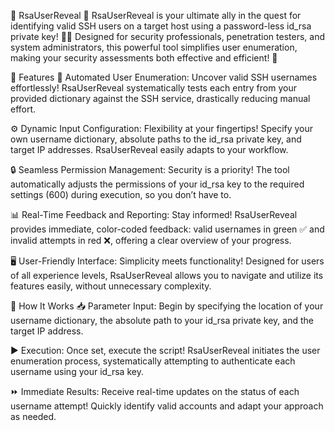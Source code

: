 🌟 RsaUserReveal 🌟
RsaUserReveal is your ultimate ally in the quest for identifying valid SSH users on a target host using a password-less id_rsa private key! 🔑✨ Designed for security professionals, penetration testers, and system administrators, this powerful tool simplifies user enumeration, making your security assessments both effective and efficient! 🚀

🌈 Features
🤖 Automated User Enumeration: Uncover valid SSH usernames effortlessly! RsaUserReveal systematically tests each entry from your provided dictionary against the SSH service, drastically reducing manual effort.

⚙️ Dynamic Input Configuration: Flexibility at your fingertips! Specify your own username dictionary, absolute paths to the id_rsa private key, and target IP addresses. RsaUserReveal easily adapts to your workflow.

🔒 Seamless Permission Management: Security is a priority! The tool automatically adjusts the permissions of your id_rsa key to the required settings (600) during execution, so you don’t have to.

📊 Real-Time Feedback and Reporting: Stay informed! RsaUserReveal provides immediate, color-coded feedback: valid usernames in green ✅ and invalid attempts in red ❌, offering a clear overview of your progress.

🖥️ User-Friendly Interface: Simplicity meets functionality! Designed for users of all experience levels, RsaUserReveal allows you to navigate and utilize its features easily, without unnecessary complexity.

🚀 How It Works
📥 Parameter Input: Begin by specifying the location of your username dictionary, the absolute path to your id_rsa private key, and the target IP address.

▶️ Execution: Once set, execute the script! RsaUserReveal initiates the user enumeration process, systematically attempting to authenticate each username using your id_rsa key.

⏩ Immediate Results: Receive real-time updates on the status of each username attempt! Quickly identify valid accounts and adapt your approach as needed.
